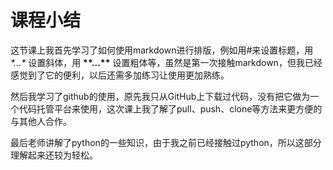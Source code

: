 # 课程小结
这节课上我首先学习了如何使用markdown进行排版，例如用\#来设置标题，用
*\*...\**
设置斜体，用
**\*\*...\*\***
设置粗体等，虽然是第一次接触markdown，但我已经感觉到了它的便利，以后还需多加练习让使用更加熟练。

然后我学习了github的使用，原先我只从GitHub上下载过代码，没有把它做为一个代码托管平台来使用，这次课上我了解了pull、push、clone等方法来更方便的与其他人合作。

最后老师讲解了python的一些知识，由于我之前已经接触过python，所以这部分理解起来还较为轻松。